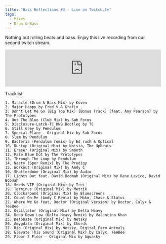 ```yaml
---
title: "Bass Reflections #3 - Live on Twitch.tv"
tags: 
  - Mixes
  - Drum & Bass
---
```


Nothing but rolling beats and bass.  Enjoy this live recording from our second twitch stream.

<iframe width="100%" height="120" src="https://www.mixcloud.com/widget/iframe/?hide_cover=1&feed=%2Fbassreflections%2Fbass-reflections-stream-2016-05-27%2F" frameborder="0"></iframe>

Tracklist:

```
1. Miracle (Drum & Bass Mix) by Koven
2. Major Happy by Fred V & Grafix
3. Don't Let Me Go (Big Top Mix) [Bonus Track] [feat. Amy Pearson] by The Prototypes
4. Out The Blue (Club Mix) by Sub Focus
5. Disclosure-Latch-TC DNB Bootleg by TC
6. Still Grey by Pendulum
7. Special Place - Original Mix by Sub Focus
8. Slam by Pendulum
9. Bacteria (Pendulum remix) by Ed rush & Optical
10. Dustup (Original Mix) by Noisia, The Upbeats
11. Eraser (Original Mix) by Smooth
12. Pale Blue Dot by The Prototypes
13. Through The Loop by Pendulum
14. Nasty (Spor Remix) by The Prodigy
15. Workout (Original Mix) by Andy C
16. Shatterdome (Original Mix) by Audio
17. Lights Out feat. David Boomah (Original Mix) by Rene Lavice, David Boomah
18. Seeds VIP (Original Mix) by Trei
19. Terminus (Original Mix) by Metrik
20. Clockaround (Original Mix) by Bluescreens
21. Count On Me (Andy C Remix) by Moko, Chase & Status
22. Where We Go feat. Doctor (Original Version) by Doctor, Calyx & TeeBee
23. Oscillator (Original Mix) by Delta Heavy
24. Deep Down Low (Delta Heavy Remix) by Valentino Khan
25. Detonate (Original Mix) by Netsky
26. Amygdala (Original Mix) by Chords
27. Rio (Original Mix) by Netsky, Digital Farm Animals
28. Elevate This Sound (Original Mix) by Calyx, TeeBee
29. Floor 2 Floor - Original Mix by Aquasky
```